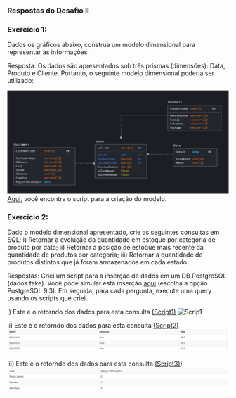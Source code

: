 ### Respostas do Desafio II

### Exercício 1:

Dados os gráficos abaixo, construa um modelo dimensional para representar as informações.

Resposta: Os dados são apresentados sob três prismas (dimensões): Data, Produto e Cliente. Portanto, o seguinte modelo dimensional poderia ser utilizado:

![modelo](exercicio1/images/data_model.PNG)
[Aqui](exercicio1/images/data_model.sql), você encontra o script para a criação do modelo.


### Exercício 2:

Dado o modelo dimensional apresentado, crie as seguintes consultas em SQL:
i) Retornar a evolução da quantidade em estoque por categoria de produto por data;
ii) Retornar a posição de estoque mais recente da quantidade de produtos por categoria;
iii) Retornar a quantidade de produtos distintos que já foram armazenados em cada estado.

Respostas:
Criei um script para a inserção de dados em um DB PostgreSQL (dados fake). Você pode simular esta inserção [aqui](http://sqlfiddle.com/) (escolha a opção PostgreSQL 9.3). Em seguida, para cada pergunta, execute uma query usando os scripts que criei.

i) Este é o retorndo dos dados para esta consulta [(Script1)](exercicio2/first.sql)
![Scrip1](exercicio2/images/scriptl.PNG)

ii) Este é o retorndo dos dados para esta consulta [(Script2)](exercicio2/first.sql)
![Scrip1](exercicio2/images/script2.PNG)

iii) Este é o retorndo dos dados para esta consulta [(Script3)](exercicio2/first.sql))
![Scrip1](exercicio2/images/script3.PNG)
